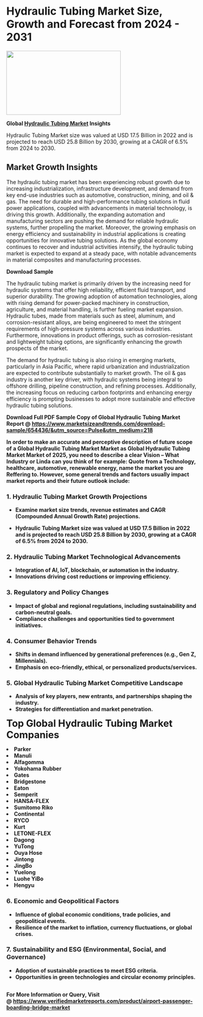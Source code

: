 <H1>Hydraulic Tubing Market Size, Growth and Forecast from 2024 - 2031</H1><img class="aligncenter size-medium wp-image-584254" src="https://thirdeyenews.in/wp-content/uploads/2024/09/Global-Market-Research-300x168.jpeg" alt="" width="300" height="168" /><p><strong>Global&nbsp;<a href="https://www.marketsizeandtrends.com/download-sample/654436/&amp;utm_source=Pulse&amp;utm_medium=218">Hydraulic Tubing Market</a> Insights</strong></p><p>Hydraulic Tubing Market size was valued at USD 17.5 Billion in 2022 and is projected to reach USD 25.8 Billion by 2030, growing at a CAGR of 6.5% from 2024 to 2030.</p><p><h2>Market Growth Insights</h2> <p>The hydraulic tubing market has been experiencing robust growth due to increasing industrialization, infrastructure development, and demand from key end-use industries such as automotive, construction, mining, and oil & gas. The need for durable and high-performance tubing solutions in fluid power applications, coupled with advancements in material technology, is driving this growth. Additionally, the expanding automation and manufacturing sectors are pushing the demand for reliable hydraulic systems, further propelling the market. Moreover, the growing emphasis on energy efficiency and sustainability in industrial applications is creating opportunities for innovative tubing solutions. As the global economy continues to recover and industrial activities intensify, the hydraulic tubing market is expected to expand at a steady pace, with notable advancements in material composites and manufacturing processes.</p> <p><strong>Download Sample</strong></p> <p>The hydraulic tubing market is primarily driven by the increasing need for hydraulic systems that offer high reliability, efficient fluid transport, and superior durability. The growing adoption of automation technologies, along with rising demand for power-packed machinery in construction, agriculture, and material handling, is further fueling market expansion. Hydraulic tubes, made from materials such as steel, aluminum, and corrosion-resistant alloys, are being engineered to meet the stringent requirements of high-pressure systems across various industries. Furthermore, innovations in product offerings, such as corrosion-resistant and lightweight tubing options, are significantly enhancing the growth prospects of the market.</p> <p>The demand for hydraulic tubing is also rising in emerging markets, particularly in Asia Pacific, where rapid urbanization and industrialization are expected to contribute substantially to market growth. The oil & gas industry is another key driver, with hydraulic systems being integral to offshore drilling, pipeline construction, and refining processes. Additionally, the increasing focus on reducing carbon footprints and enhancing energy efficiency is prompting businesses to adopt more sustainable and effective hydraulic tubing solutions.</p> <p><strong></p><p><span class=""><strong>Download Full PDF Sample Copy of Global Hydraulic Tubing Market Report</strong> @ <a href="https://www.marketsizeandtrends.com/download-sample/654436/&amp;utm_source=Pulse&amp;utm_medium=218" target="_blank">https://www.marketsizeandtrends.com/download-sample/654436/&amp;utm_source=Pulse&amp;utm_medium=218</a></span></p><p>In order to make an accurate and perceptive description of future scope of a Global&nbsp;Hydraulic Tubing Market Market as Global&nbsp;Hydraulic Tubing Market Market of 2025, you need to describe a clear Vision &ndash; What Industry or Linda can you think of for example: Quote from a Technology, healthcare, automotive, renewable energy, name the market you are Reffering to. However, some general trends and factors usually impact market reports and their future outlook include:</p><h3>1.&nbsp;<strong>Hydraulic Tubing Market Growth Projections</strong></h3><ul><li>Examine market size trends, revenue estimates and CAGR (Compounded Annual Growth Rate) projections.</li><li><p>Hydraulic Tubing Market size was valued at USD 17.5 Billion in 2022 and is projected to reach USD 25.8 Billion by 2030, growing at a CAGR of 6.5% from 2024 to 2030.</p></li></ul><h3>2.&nbsp;<strong>Hydraulic Tubing Market Technological Advancements</strong></h3><ul><li>Integration of AI, IoT, blockchain, or automation in the industry.</li><li>Innovations driving cost reductions or improving efficiency.</li></ul><h3>3.&nbsp;<strong>Regulatory and Policy Changes</strong></h3><ul><li>Impact of global and regional regulations, including sustainability and carbon-neutral goals.</li><li>Compliance challenges and opportunities tied to government initiatives.</li></ul><h3>4.&nbsp;<strong>Consumer Behavior Trends</strong></h3><ul><li>Shifts in demand influenced by generational preferences (e.g., Gen Z, Millennials).</li><li>Emphasis on eco-friendly, ethical, or personalized products/services.</li></ul><h3>5.&nbsp;<strong>Global Hydraulic Tubing Market Competitive Landscape</strong></h3><ul><li>Analysis of key players, new entrants, and partnerships shaping the industry.</li><li>Strategies for differentiation and market penetration.</li></ul><p data-pm-slice="1 1 []"><span style="color: inherit; font-family: inherit; font-size: 25px;">Top Global Hydraulic Tubing Market Companies</span></p><div class="" data-test-id=""><p><li>Parker</li><li> Manuli</li><li> Alfagomma</li><li> Yokohama Rubber</li><li> Gates</li><li> Bridgestone</li><li> Eaton</li><li> Semperit</li><li> HANSA-FLEX</li><li> Sumitomo Riko</li><li> Continental</li><li> RYCO</li><li> Kurt</li><li> LETONE-FLEX</li><li> Dagong</li><li> YuTong</li><li> Ouya Hose</li><li> Jintong</li><li> JingBo</li><li> Yuelong</li><li> Luohe YiBo</li><li> Hengyu</li></p></div><h3>6.&nbsp;<strong>Economic and Geopolitical Factors</strong></h3><ul><li>Influence of global economic conditions, trade policies, and geopolitical events.</li><li>Resilience of the market to inflation, currency fluctuations, or global crises.</li></ul><h3>7.&nbsp;<strong>Sustainability and ESG (Environmental, Social, and Governance)</strong></h3><ul><li>Adoption of sustainable practices to meet ESG criteria.</li><li>Opportunities in green technologies and circular economy principles.</li></ul><h2><strong style="font-size: 14px;">For More Information or Query, Visit @&nbsp;</strong><a style="background-color: #ffffff; font-size: 14px;" href="https://www.marketsizeandtrends.com/report/hydraulic-tubing-market/" target="_blank">https://www.verifiedmarketreports.com/product/airport-passenger-boarding-bridge-market</a></h2>
